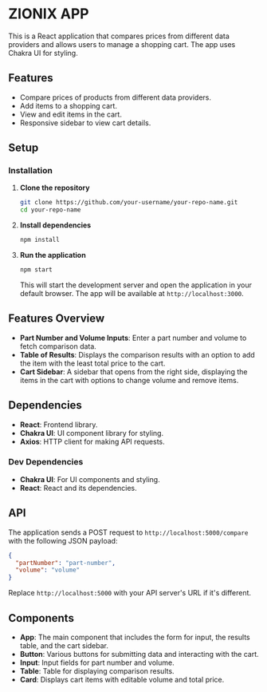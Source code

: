 
# ZIONIX APP

This is a React application that compares prices from different data providers and allows users to manage a shopping cart. The app uses Chakra UI for styling.

## Features

- Compare prices of products from different data providers.
- Add items to a shopping cart.
- View and edit items in the cart.
- Responsive sidebar to view cart details.

## Setup

### Installation

1. **Clone the repository**

   ```bash
   git clone https://github.com/your-username/your-repo-name.git
   cd your-repo-name
   ```

2. **Install dependencies**

   ```bash
   npm install
   ```

3. **Run the application**

   ```bash
   npm start
   ```

   This will start the development server and open the application in your default browser. The app will be available at `http://localhost:3000`.

## Features Overview

- **Part Number and Volume Inputs**: Enter a part number and volume to fetch comparison data.
- **Table of Results**: Displays the comparison results with an option to add the item with the least total price to the cart.
- **Cart Sidebar**: A sidebar that opens from the right side, displaying the items in the cart with options to change volume and remove items.

## Dependencies

- **React**: Frontend library.
- **Chakra UI**: UI component library for styling.
- **Axios**: HTTP client for making API requests.

### Dev Dependencies

- **Chakra UI**: For UI components and styling.
- **React**: React and its dependencies.

## API

The application sends a POST request to `http://localhost:5000/compare` with the following JSON payload:

```json
{
  "partNumber": "part-number",
  "volume": "volume"
}
```

Replace `http://localhost:5000` with your API server's URL if it's different.

## Components

- **App**: The main component that includes the form for input, the results table, and the cart sidebar.
- **Button**: Various buttons for submitting data and interacting with the cart.
- **Input**: Input fields for part number and volume.
- **Table**: Table for displaying comparison results.
- **Card**: Displays cart items with editable volume and total price.



